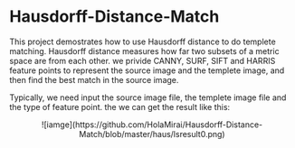 # Hausdorff-Distance-Match
This project demostrates how to use Hausdorff distance to do templete matching. Hausdorff distance measures how far two subsets of a metric space are from each other. we privide CANNY, SURF, SIFT and HARRIS feature points to represent the source image and the templete image, and then find the best match in the source image.

Typically, we need input the source image file, the templete image file and the type of feature point. the we can get the result like this:
<center>![iamge](https://github.com/HolaMirai/Hausdorff-Distance-Match/blob/master/haus/lsresult0.png)<center>


